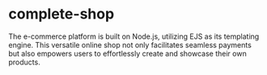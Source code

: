 # complete-shop
The e-commerce platform is built on Node.js, utilizing EJS as its templating engine. This versatile online shop not only facilitates seamless payments but also empowers users to effortlessly create and showcase their own products.
